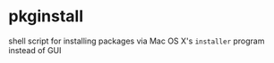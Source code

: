 pkginstall
==========

shell script for installing packages via Mac OS X's `installer` program instead of GUI